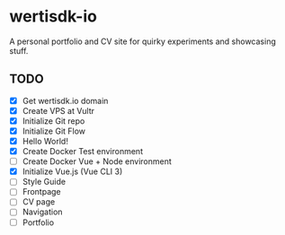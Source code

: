 # wertisdk-io

A personal portfolio and CV site for quirky experiments and showcasing stuff. 

## TODO

- [x] Get wertisdk.io domain
- [x] Create VPS at Vultr
- [x] Initialize Git repo
- [x] Initialize Git Flow 
- [x] Hello World!
- [x] Create Docker Test environment
- [ ] Create Docker Vue + Node environment
- [x] Initialize Vue.js (Vue CLI 3)
- [ ] Style Guide
- [ ] Frontpage
- [ ] CV page
- [ ] Navigation
- [ ] Portfolio